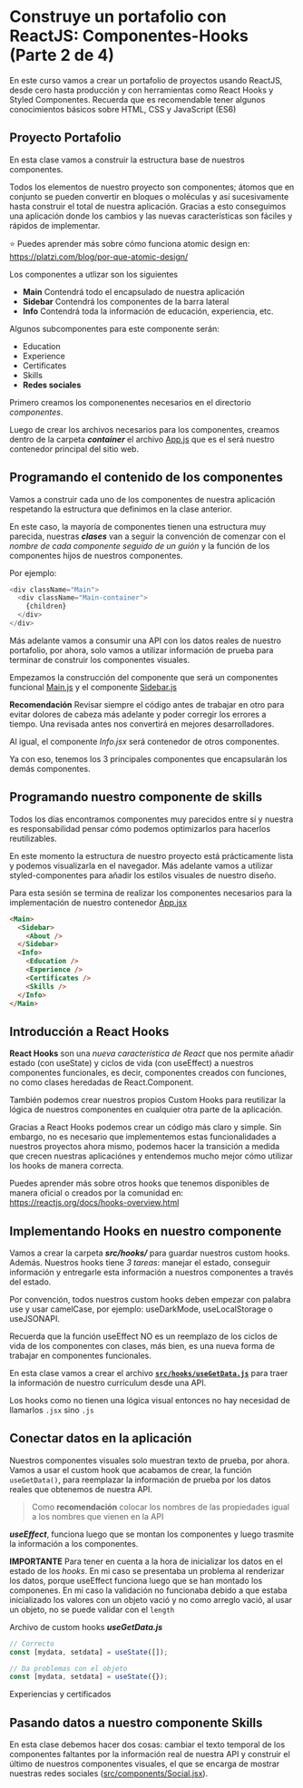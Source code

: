# Construye un portafolio con ReactJS: **Componentes-Hooks** (Parte 2 de 4)

En este curso vamos a crear un portafolio de proyectos usando ReactJS, desde cero hasta producción y con herramientas como React Hooks y Styled Componentes. Recuerda que es recomendable tener algunos conocimientos básicos sobre HTML, CSS y JavaScript (ES6)

## Proyecto Portafolio

En esta clase vamos a construir la estructura base de nuestros componentes.

Todos los elementos de nuestro proyecto son componentes; átomos que en conjunto se pueden convertir en bloques o moléculas y así sucesivamente hasta construir el total de nuestra aplicación. Gracias a esto conseguimos una aplicación donde los cambios y las nuevas características son fáciles y rápidos de implementar.

:star: Puedes aprender más sobre cómo funciona atomic design en: https://platzi.com/blog/por-que-atomic-design/


Los componentes a utlizar son los siguientes

- **Main** Contendrá todo el encapsulado de nuestra aplicación
- **Sidebar** Contendrá los componentes de la barra lateral
- **Info** Contendrá toda la información de educación, experiencia, etc.

Algunos subcomponentes para este componente serán:
  - Education
  - Experience
  - Certificates
  - Skills
- **Redes sociales**

Primero creamos los componenentes necesarios en el directorio _componentes_.

Luego de crear los archivos necesarios para los componentes, creamos dentro de la carpeta **_container_** el archivo [App.js](../src/container/App.jsx) que es el será nuestro contenedor principal del sitio web.


## Programando el contenido de los componentes

Vamos a construir cada uno de los componentes de nuestra aplicación respetando la estructura que definimos en la clase anterior.

En este caso, la mayoría de componentes tienen una estructura muy parecida, nuestras **_clases_** van a seguir la convención de comenzar con el _nombre de cada componente seguido de un guión_ y la función de los componentes hijos de nuestros componentes.

Por ejemplo:
```js
<div className="Main">
  <div className="Main-container">
    {children}
  </div>
</div>
```

Más adelante vamos a consumir una API con los datos reales de nuestro portafolio, por ahora, solo vamos a utilizar información de prueba para terminar de construir los componentes visuales.


Empezamos la construcción del componente que será un componentes funcional [Main.js](../src/components/Main.jsx) y el componente [Sidebar.js]((../src/components/Sidebar.jsx))


**Recomendación** Revisar siempre el código antes de trabajar en otro para evitar dolores de cabeza más adelante y poder corregir los errores a tiempo. Una revisada antes nos convertirá en mejores desarrolladores.

Al igual, el componente _Info.jsx_ será contenedor  de otros componentes.

Ya con eso, tenemos los 3 principales componentes que encapsularán los demás componentes.


## Programando nuestro componente de skills

Todos los días encontramos componentes muy parecidos entre sí y nuestra es responsabilidad pensar cómo podemos optimizarlos para hacerlos reutilizables.

En este momento la estructura de nuestro proyecto está prácticamente lista y podemos visualizarla en el navegador. Más adelante vamos a utilizar styled-componentes para añadir los estilos visuales de nuestro diseño.

Para esta sesión se termina de realizar los componentes necesarios para la implementación de nuestro contenedor [App.jsx](../src/container/App.jsx)


```html
<Main>
  <Sidebar>
    <About />
  </Sidebar>
  <Info>
    <Education />
    <Experience />
    <Certificates />
    <Skills />
  </Info>
</Main>
```

## Introducción a React Hooks

**React Hooks** son una _nueva característica de React_ que nos permite añadir estado (con useState) y ciclos de vida (con useEffect) a nuestros componentes funcionales, es decir, componentes creados con funciones, no como clases heredadas de React.Component.

También podemos crear nuestros propios Custom Hooks para reutilizar la lógica de nuestros componentes en cualquier otra parte de la aplicación.

Gracias a React Hooks podemos crear un código más claro y simple. Sin embargo, no es necesario que implementemos estas funcionalidades a nuestros proyectos ahora mismo, podemos hacer la transición a medida que crecen nuestras aplicaciónes y entendemos mucho mejor cómo utilizar los hooks de manera correcta.

Puedes aprender más sobre otros hooks que tenemos disponibles de manera oficial o creados por la comunidad en: https://reactjs.org/docs/hooks-overview.html



## Implementando Hooks en nuestro componente

Vamos a crear la carpeta **_src/hooks/_** para guardar nuestros custom hooks. Además. Nuestros hooks tiene _3 tareas_: manejar el estado, conseguir información y entregarle esta información a nuestros componentes a través del estado.

Por convención, todos nuestros custom hooks deben empezar con palabra use y usar camelCase, por ejemplo: useDarkMode, useLocalStorage o useJSONAPI.

Recuerda que la función useEffect NO es un reemplazo de los ciclos de vida de los componentes con clases, más bien, es una nueva forma de trabajar en componentes funcionales.

En esta clase vamos a crear el archivo [**`src/hooks/useGetData.js`**](../src/hooks/useGetData.js) para traer la información de nuestro currículum desde una API.

Los hooks como no tienen una lógica visual entonces no hay necesidad de llamarlos `.jsx` sino `.js`


## Conectar datos en la aplicación

Nuestros componentes visuales solo muestran texto de prueba, por ahora. Vamos a usar el custom hook que acabamos de crear, la función `useGetData()`, para reemplazar la información de prueba por los datos reales que obtenemos de nuestra API.


> Como **recomendación** colocar los nombres de las propiedades igual a los nombres que vienen en la API

_**useEffect**_, funciona luego que se montan los componentes y luego trasmite la información a los componentes.

**IMPORTANTE** Para tener en cuenta a la hora de inicializar los datos en el estado de los _hooks_. En mi caso se presentaba un problema al renderizar los datos, porque useEffect funciona luego que se han montado los componenes. En mi caso la validación no funcionaba debido a que estaba inicializado los valores con un objeto vació y no como arreglo vació, al usar un objeto, no se puede validar con el `length`

Archivo de custom hooks _**useGetData.js**_
```js
// Correcto
const [mydata, setdata] = useState([]);

// Da problemas con el objeto
const [mydata, setdata] = useState({});
```

Experiencias y certificados

## Pasando datos a nuestro componente Skills

En esta clase debemos hacer dos cosas: cambiar el texto temporal de los componentes faltantes por la información real de nuestra API y construir el último de nuestros componentes visuales, el que se encarga de mostrar nuestras redes sociales ([src/components/Social.jsx](../src/components/Social.jsx)).